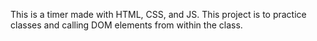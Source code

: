 This is a timer made with HTML, CSS, and JS. This project is to practice classes and calling DOM elements from within the class. 
